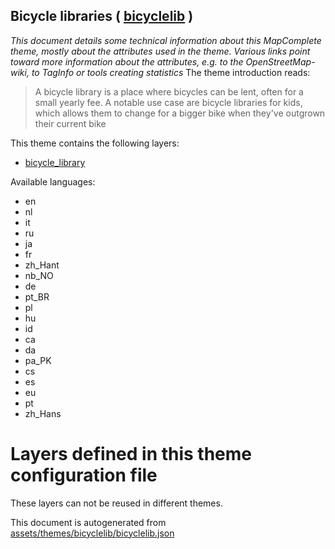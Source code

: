 [//]: # (WARNING: this file is automatically generated. Please find the sources at the bottom and edit those sources)

## Bicycle libraries ( [bicyclelib](https://mapcomplete.org/bicyclelib) )
_This document details some technical information about this MapComplete theme, mostly about the attributes used in the theme. Various links point toward more information about the attributes, e.g. to the OpenStreetMap-wiki, to TagInfo or tools creating statistics_
The theme introduction reads:

> A bicycle library is a place where bicycles can be lent, often for a small yearly fee. A notable use case are bicycle libraries for kids, which allows them to change for a bigger bike when they've outgrown their current bike

This theme contains the following layers:

 - [bicycle_library](../Layers/bicycle_library.md)

Available languages:

 - en
 - nl
 - it
 - ru
 - ja
 - fr
 - zh_Hant
 - nb_NO
 - de
 - pt_BR
 - pl
 - hu
 - id
 - ca
 - da
 - pa_PK
 - cs
 - es
 - eu
 - pt
 - zh_Hans

# Layers defined in this theme configuration file
These layers can not be reused in different themes.


This document is autogenerated from [assets/themes/bicyclelib/bicyclelib.json](https://github.com/pietervdvn/MapComplete/blob/develop/assets/themes/bicyclelib/bicyclelib.json)

